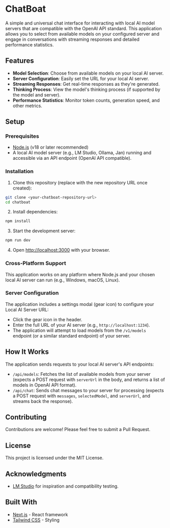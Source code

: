 # ChatBoat

A simple and universal chat interface for interacting with local AI model servers that are compatible with the OpenAI API standard. This application allows you to select from available models on your configured server and engage in conversations with streaming responses and detailed performance statistics.

## Features

- **Model Selection**: Choose from available models on your local AI server.
- **Server Configuration**: Easily set the URL for your local AI server.
- **Streaming Responses**: Get real-time responses as they're generated.
- **Thinking Process**: View the model's thinking process (if supported by the model and server).
- **Performance Statistics**: Monitor token counts, generation speed, and other metrics.

## Setup

### Prerequisites

- [Node.js](https://nodejs.org/) (v18 or later recommended)
- A local AI model server (e.g., LM Studio, Ollama, Jan) running and accessible via an API endpoint (OpenAI API compatible).

### Installation

1. Clone this repository (replace with the new repository URL once created):

```bash
git clone <your-chatboat-repository-url>
cd chatboat
```

2. Install dependencies:

```bash
npm install
```

3. Start the development server:

```bash
npm run dev
```

4. Open [http://localhost:3000](http://localhost:3000) with your browser.

### Cross-Platform Support

This application works on any platform where Node.js and your chosen local AI server can run (e.g., Windows, macOS, Linux).

### Server Configuration

The application includes a settings modal (gear icon) to configure your Local AI Server URL:
- Click the gear icon in the header.
- Enter the full URL of your AI server (e.g., `http://localhost:1234`).
- The application will attempt to load models from the `/v1/models` endpoint (or a similar standard endpoint) of your server.

## How It Works

The application sends requests to your local AI server's API endpoints:
- `/api/models`: Fetches the list of available models from your server (expects a POST request with `serverUrl` in the body, and returns a list of models in OpenAI API format).
- `/api/chat`: Sends chat messages to your server for processing (expects a POST request with `messages`, `selectedModel`, and `serverUrl`, and streams back the response).

## Contributing

Contributions are welcome! Please feel free to submit a Pull Request.

## License

This project is licensed under the MIT License.

## Acknowledgments

- [LM Studio](https://lmstudio.ai/) for inspiration and compatibility testing.

## Built With

- [Next.js](https://nextjs.org/) - React framework
- [Tailwind CSS](https://tailwindcss.com/) - Styling
